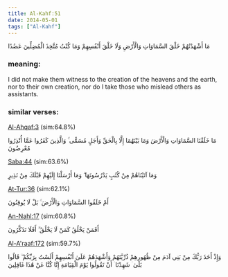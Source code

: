 ```yaml
---
title: Al-Kahf:51
date: 2014-05-01
tags: ["Al-Kahf"]
---
```

مَا أَشْهَدْتُهُمْ خَلْقَ السَّمَاوَاتِ وَالْأَرْضِ وَلَا خَلْقَ أَنْفُسِهِمْ وَمَا كُنْتُ مُتَّخِذَ الْمُضِلِّينَ عَضُدًا
### meaning: 
I did not make them witness to the creation of the heavens and the earth, nor to their own creation, nor do I take those who mislead others as assistants.
### similar verses: 

[Al-Ahqaf:3](/46/3) (sim:64.8%)

مَا خَلَقْنَا السَّمَاوَاتِ وَالْأَرْضَ وَمَا بَيْنَهُمَا إِلَّا بِالْحَقِّ وَأَجَلٍ مُسَمًّى ۚ وَالَّذِينَ كَفَرُوا عَمَّا أُنْذِرُوا مُعْرِضُونَ

[Saba:44](/34/44) (sim:63.6%)

وَمَا آتَيْنَاهُمْ مِنْ كُتُبٍ يَدْرُسُونَهَا ۖ وَمَا أَرْسَلْنَا إِلَيْهِمْ قَبْلَكَ مِنْ نَذِيرٍ

[At-Tur:36](/52/36) (sim:62.1%)

أَمْ خَلَقُوا السَّمَاوَاتِ وَالْأَرْضَ ۚ بَلْ لَا يُوقِنُونَ

[An-Nahl:17](/16/17) (sim:60.8%)

أَفَمَنْ يَخْلُقُ كَمَنْ لَا يَخْلُقُ ۗ أَفَلَا تَذَكَّرُونَ

[Al-A'raaf:172](/7/172) (sim:59.7%)

وَإِذْ أَخَذَ رَبُّكَ مِنْ بَنِي آدَمَ مِنْ ظُهُورِهِمْ ذُرِّيَّتَهُمْ وَأَشْهَدَهُمْ عَلَىٰ أَنْفُسِهِمْ أَلَسْتُ بِرَبِّكُمْ ۖ قَالُوا بَلَىٰ ۛ شَهِدْنَا ۛ أَنْ تَقُولُوا يَوْمَ الْقِيَامَةِ إِنَّا كُنَّا عَنْ هَٰذَا غَافِلِينَ

